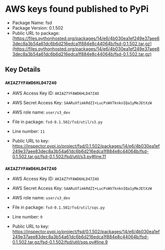# AWS keys found published to PyPi

* Package Name: fsd
* Package Version: 0.1.502
* Public URL to package: [https://files.pythonhosted.org/packages/14/e6/4b030ea1ef249e37aee83dec8a3b54a61dc6b6d216edca1f884e8c44064b/fsd-0.1.502.tar.gz](https://files.pythonhosted.org/packages/14/e6/4b030ea1ef249e37aee83dec8a3b54a61dc6b6d216edca1f884e8c44064b/fsd-0.1.502.tar.gz)

## Key Details

### `AKIAZ7YFAWD6HLD47Z4O`

* AWS Access Key ID: `AKIAZ7YFAWD6HLD47Z4O`
* AWS Secret Access Key: `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` 
* AWS role name: `user/s3_dev`
* File in package: `fsd-0.1.502/fsd/util/s3.py`
* Line number: `11`

* Public URL to key: https://inspector.pypi.io/project/fsd/0.1.502/packages/14/e6/4b030ea1ef249e37aee83dec8a3b54a61dc6b6d216edca1f884e8c44064b/fsd-0.1.502.tar.gz/fsd-0.1.502/fsd/util/s3.py#line.11



### `AKIAZ7YFAWD6HLD47Z4O`

* AWS Access Key ID: `AKIAZ7YFAWD6HLD47Z4O`
* AWS Secret Access Key: `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` 
* AWS role name: `user/s3_dev`
* File in package: `fsd-0.1.502/fsd/util/sqs.py`
* Line number: `9`

* Public URL to key: https://inspector.pypi.io/project/fsd/0.1.502/packages/14/e6/4b030ea1ef249e37aee83dec8a3b54a61dc6b6d216edca1f884e8c44064b/fsd-0.1.502.tar.gz/fsd-0.1.502/fsd/util/sqs.py#line.9


